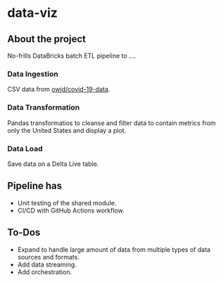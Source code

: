 # data-viz


## About the project

No-frills DataBricks batch ETL pipeline to .... 

### Data Ingestion
CSV data from [owid/covid-19-data](https://github.com/owid/covid-19-data).


### Data Transformation
Pandas transformatios to cleanse and filter data to contain metrics from only the United States and display a plot.


### Data Load
Save data on a Delta Live table.


## Pipeline has
- Unit testing of the shared module.
- CI/CD with GitHub Actions workflow.

## To-Dos
- Expand to handle large amount of data from multiple types of data sources and formats.
- Add data streaming.
- Add orchestration.

